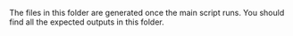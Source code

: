 The files in this folder are generated once the main script runs. You should find all the expected outputs in this folder.